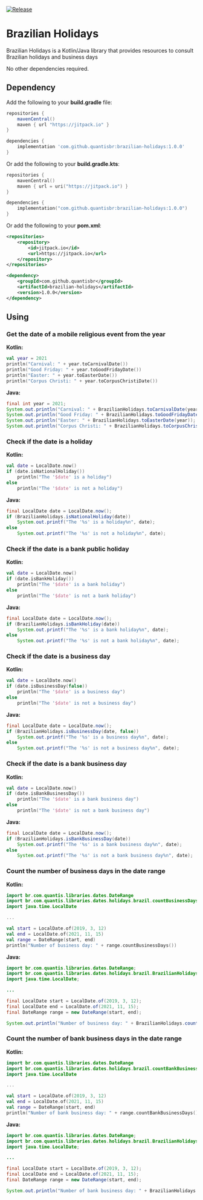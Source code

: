 [![Release](https://img.shields.io/github/release/quantisbr/brazilian-holidays.svg?style=flat)](https://jitpack.io/#quantisbr/brazilian-holidays)
# Brazilian Holidays
Brazilian Holidays is a Kotlin/Java library that provides resources to consult Brazilian holidays and business days

No other dependencies required.

## Dependency

Add the following to your **build.gradle** file:

```groovy
repositories {
    mavenCentral()
    maven { url "https://jitpack.io" }
}

dependencies {
    implementation 'com.github.quantisbr:brazilian-holidays:1.0.0'
}
```

Or add the following to your **build.gradle.kts**:

```kotlin
repositories {
    mavenCentral()
    maven { url = uri("https://jitpack.io") }
}

dependencies {
    implementation("com.github.quantisbr:brazilian-holidays:1.0.0")
}
```

Or add the following to your **pom.xml**:

```xml
<repositories>
    <repository>
        <id>jitpack.io</id>
        <url>https://jitpack.io</url>
    </repository>
</repositories>

<dependency>
    <groupId>com.github.quantisbr</groupId>
    <artifactId>brazilian-holidays</artifactId>
    <version>1.0.0</version>
</dependency>
```

## Using

### Get the date of a mobile religious event from the year

**Kotlin:**

```kotlin
val year = 2021
println("Carnival: " + year.toCarnivalDate())
println("Good Friday: " + year.toGoodFridayDate())
println("Easter: " + year.toEasterDate())
println("Corpus Christi: " + year.toCorpusChristiDate())
```

**Java:**

```java
final int year = 2021;
System.out.println("Carnival: " + BrazilianHolidays.toCarnivalDate(year));
System.out.println("Good Friday: " + BrazilianHolidays.toGoodFridayDate(year));
System.out.println("Easter: " + BrazilianHolidays.toEasterDate(year));
System.out.println("Corpus Christi: " + BrazilianHolidays.toCorpusChristiDate(year));
```

### Check if the date is a holiday

**Kotlin:**

```kotlin
val date = LocalDate.now()
if (date.isNationalHoliday())
    println("The '$date' is a holiday")
else
    println("The '$date' is not a holiday")
```

**Java:**

```java
final LocalDate date = LocalDate.now();
if (BrazilianHolidays.isNationalHoliday(date))
    System.out.printf("The '%s' is a holiday%n", date);
else
    System.out.printf("The '%s' is not a holiday%n", date);
```

### Check if the date is a bank public holiday

**Kotlin:**

```kotlin
val date = LocalDate.now()
if (date.isBankHoliday())
    println("The '$date' is a bank holiday")
else
    println("The '$date' is not a bank holiday")
```

**Java:**

```java
final LocalDate date = LocalDate.now();
if (BrazilianHolidays.isBankHoliday(date))
    System.out.printf("The '%s' is a bank holiday%n", date);
else
    System.out.printf("The '%s' is not a bank holiday%n", date);
```

### Check if the date is a business day

**Kotlin:**

```kotlin
val date = LocalDate.now()
if (date.isBusinessDay(false))
    println("The '$date' is a business day")
else
    println("The '$date' is not a business day")
```

**Java:**

```java
final LocalDate date = LocalDate.now();
if (BrazilianHolidays.isBusinessDay(date, false))
    System.out.printf("The '%s' is a business day%n", date);
else
    System.out.printf("The '%s' is not a business day%n", date);
```

### Check if the date is a bank business day

**Kotlin:**

```kotlin
val date = LocalDate.now()
if (date.isBankBusinessDay())
    println("The '$date' is a bank business day")
else
    println("The '$date' is not a bank business day")
```

**Java:**

```java
final LocalDate date = LocalDate.now();
if (BrazilianHolidays.isBankBusinessDay(date))
    System.out.printf("The '%s' is a bank business day%n", date);
else
    System.out.printf("The '%s' is not a bank business day%n", date);
```

### Count the number of business days in the date range

**Kotlin:**

```kotlin
import br.com.quantis.libraries.dates.DateRange
import br.com.quantis.libraries.dates.holidays.brazil.countBusinessDays
import java.time.LocalDate

...

val start = LocalDate.of(2019, 3, 12)
val end = LocalDate.of(2021, 11, 15)
val range = DateRange(start, end)
println("Number of business day: " + range.countBusinessDays())
```

**Java:**

```java
import br.com.quantis.libraries.dates.DateRange;
import br.com.quantis.libraries.dates.holidays.brazil.BrazilianHolidays;
import java.time.LocalDate;

...

final LocalDate start = LocalDate.of(2019, 3, 12);
final LocalDate end = LocalDate.of(2021, 11, 15);
final DateRange range = new DateRange(start, end);

System.out.println("Number of business day: " + BrazilianHolidays.countBankBusinessDays(range));
```

### Count the number of bank business days in the date range

**Kotlin:**

```kotlin
import br.com.quantis.libraries.dates.DateRange
import br.com.quantis.libraries.dates.holidays.brazil.countBankBusinessDays
import java.time.LocalDate

...

val start = LocalDate.of(2019, 3, 12)
val end = LocalDate.of(2021, 11, 15)
val range = DateRange(start, end)
println("Number of bank business day: " + range.countBankBusinessDays())
```

**Java:**

```java
import br.com.quantis.libraries.dates.DateRange;
import br.com.quantis.libraries.dates.holidays.brazil.BrazilianHolidays;
import java.time.LocalDate;

...

final LocalDate start = LocalDate.of(2019, 3, 12);
final LocalDate end = LocalDate.of(2021, 11, 15);
final DateRange range = new DateRange(start, end);

System.out.println("Number of bank business day: " + BrazilianHolidays.countBankBusinessDays(range));
```